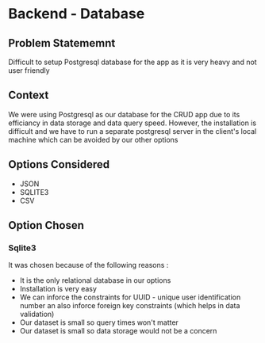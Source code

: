 # Backend - Database

## Problem Statememnt
Difficult to setup Postgresql database for the app as it is very heavy and not user friendly

## Context
We were using Postgresql as our database for the CRUD app due to its efficiancy in data storage and data query speed. However, the installation is difficult and we have to run a separate postgresql server in the client's local machine which can be avoided by our other options

## Options Considered
- JSON
- SQLITE3
- CSV

## Option Chosen
### Sqlite3
It was chosen because of the following reasons : 
- It is the only relational database in our options
- Installation is very easy
- We can inforce the constraints for UUID - unique user identification number an also inforce foreign key constraints (which helps in data validation)
- Our dataset is small so query times won't matter
- Our dataset is small so data storage would not be a concern 
